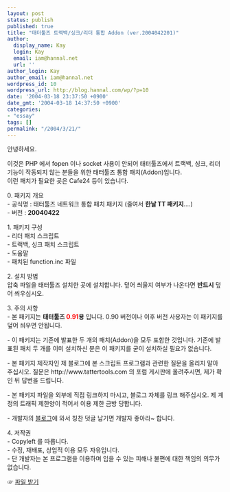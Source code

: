 ```yaml
---
layout: post
status: publish
published: true
title: "태터툴즈 트랙백/싱크/리더 통합 Addon (ver.2004042201)"
author:
  display_name: Kay
  login: Kay
  email: iam@hannal.net
  url: ''
author_login: Kay
author_email: iam@hannal.net
wordpress_id: 10
wordpress_url: http://blog.hannal.com/wp/?p=10
date: '2004-03-18 23:37:50 +0900'
date_gmt: '2004-03-18 14:37:50 +0900'
categories:
- "essay"
tags: []
permalink: "/2004/3/21/"
---
```

<p>안녕하세요.</p>
<p>이것은 PHP 에서 fopen 이나 socket 사용이 안되어 태터툴즈에서 트랙백, 싱크, 리더 기능이 작동되지 않는 분들을 위한 태터툴즈 통합 패치(Addon)입니다.<br />
이런 패치가 필요한 곳은 Cafe24 등이 있습니다.</p>
<p>0. 패키지 개요<br />
- 공식명 : 태터툴즈 네트워크 통합 패치 패키지 (줄여서 <b>한날 TT 패키지</b>....)<br />
- 버전 : <b>20040422</b></p>
<p>1. 패키지 구성<br />
- 리더 패치 스크립트<br />
- 트랙백, 싱크 패치 스크립트<br />
- 도움말<br />
- 패치된 function.inc 파일</p>
<p>2. 설치 방법<br />
압축 파일을 태터툴즈 설치한 곳에 설치합니다. 덮어 씌울지 여부가 나온다면 <b>반드시</b> 덮어 씌우십시오.</p>
<p>3. 주의 사항<br />
- 본 패키지는 <b>태터툴즈 <font color="red">0.91</font>용</b> 입니다. 0.90 버전이나 이후 버전 사용자는 이 패키지를 덮어 씌우면 안됩니다.</p>
<p>- 이 패키지는 기존에 발표한 두 개의 패치(Addon)을 모두 포함한 것입니다. 기존에 발표된 패치 두 개를 이미 설치하신 분은 이 패키지를 굳이 설치하실 필요가 없습니다.</p>
<p>- 본 패키지 제작자인 제 블로그에 본 스크립트 프로그램과 관련한 질문을 올리지 말아 주십시오. 질문은 http://www.tattertools.com 의 포럼 게시판에 올려주시면, 제가 확인 뒤 답변을 드립니다.</p>
<p>- 본 패키지 파일을 외부에 직접 링크하지 마시고, 블로그 자체를 링크 해주십시오. 제 계정의 트래픽 제한양이 적어서 이용 제한 금방 당합니다.</p>
<p>- 개발자의 <a href="http://blog.hannal.com">블로그</a>에 와서 칭찬 덧글 남기면 개발자 좋아라~ 합니다.</p>
<p>4. 저작권<br />
- Copyleft 를 따릅니다.<br />
- 수정, 재배포, 상업적 이용 모두 자유입니다.<br />
- 단 개발자는 본 프로그램을 이용하며 입을 수 있는 피해나 불편에 대한 책임의 의무가 없습니다.</p>
<p>☞ <a href="http://blog.hannal.com/download/tt_addon_package_20040422.zip">파일 받기</a></p>
